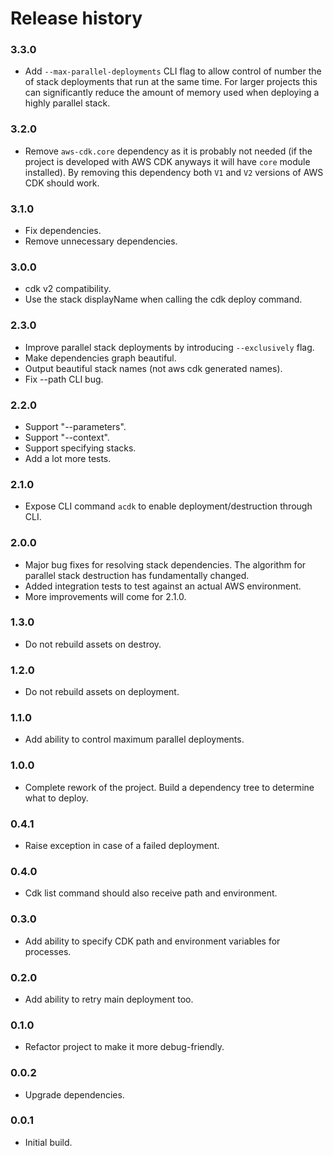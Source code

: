# Release history

### 3.3.0
* Add `--max-parallel-deployments` CLI flag to allow control of number the of stack deployments
  that run at the same time. For larger projects this can significantly reduce the amount of 
  memory used when deploying a highly parallel stack.

### 3.2.0
* Remove `aws-cdk.core` dependency as it is probably not needed (if the project is developed
  with AWS CDK anyways it will have `core` module installed). By removing this dependency both
  `V1` and `V2` versions of AWS CDK should work.

### 3.1.0
* Fix dependencies.
* Remove unnecessary dependencies.

### 3.0.0
* cdk v2 compatibility.
* Use the stack displayName when calling the cdk deploy command.

### 2.3.0
* Improve parallel stack deployments by introducing `--exclusively` flag.
* Make dependencies graph beautiful.
* Output beautiful stack names (not aws cdk generated names).
* Fix --path CLI bug.

### 2.2.0
* Support "--parameters".
* Support "--context".
* Support specifying stacks.
* Add a lot more tests.

### 2.1.0
* Expose CLI command `acdk` to enable deployment/destruction through CLI.

### 2.0.0
* Major bug fixes for resolving stack dependencies. The algorithm for parallel stack destruction has fundamentally changed.
* Added integration tests to test against an actual AWS environment.
* More improvements will come for 2.1.0.

### 1.3.0
* Do not rebuild assets on destroy.

### 1.2.0
* Do not rebuild assets on deployment.

### 1.1.0
* Add ability to control maximum parallel deployments.

### 1.0.0
* Complete rework of the project. Build a dependency tree to determine what to deploy.

### 0.4.1
* Raise exception in case of a failed deployment.

### 0.4.0
* Cdk list command should also receive path and environment.

### 0.3.0
* Add ability to specify CDK path and environment variables for processes.

### 0.2.0
* Add ability to retry main deployment too.

### 0.1.0
* Refactor project to make it more debug-friendly.

### 0.0.2
* Upgrade dependencies.

### 0.0.1
* Initial build.

